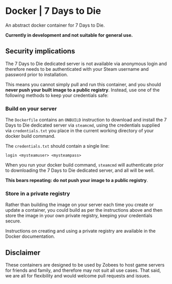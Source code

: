 # Docker | 7 Days to Die

An abstract docker container for 7 Days to Die.

**Currently in development and not suitable for general use.**

## Security implications

The 7 Days to Die dedicated server is not available via anonymous login and therefore needs to be authenticated with your Steam username and password prior to installation.

This means you cannot simply pull and run this container, and you should **never push your built image to a public registry**.  Instead, use one of the following methods to keep your credentials safe:

### Build on your server

The `Dockerfile` contains an `ONBUILD` instruction to download and install the 7 Days to Die dedicated server via `steamcmd`, using the credentials supplied via `credentials.txt` you place in the current working directory of your docker build command.

The `credentials.txt` should contain a single line:

    login <mysteamuser> <mysteampass>

When you run your docker build command, `steamcmd` will authenticate prior to downloading the 7 Days to Die dedicated server, and all will be well.

**This bears repeating: do not push your image to a public registry**.

### Store in a private registry

Rather than building the image on your server each time you create or update a container, you could build as per the instructions above and then store the image in your own private registry, keeping your credentials secure.

Instructions on creating and using a private registry are available in the Docker documentation.

## Disclaimer

These containers are designed to be used by Zobees to host game servers for friends and family, and therefore may not suit all use cases.  That said, we are all for flexibility and would welcome pull requests and issues.
